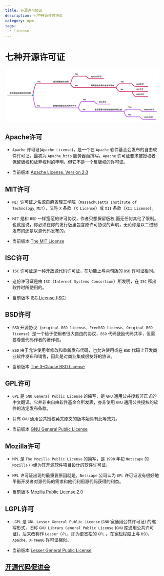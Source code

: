 ```yaml
---
title: 开源许可协议
description: 七中开源许可协议
category: npm
tags:
  - license
---
```


# 七种开源许可证

![npm_license_img.png](img/npm_license_img.png)

## Apache许可

- `Apache` 许可证(`Apache License`)，是一个在 `Apache` 软件基金会发布的自由软件许可证，最初为 `Apache
  http` 服务器而撰写。`Apache` 许可证要求被授权者保留版权和放弃权利的申明，但它不是一个反版权的许可证。

- 当前版本 [Apache License, Version 2.0](https://www.apache.org/licenses/LICENSE-2.0.html)

## MIT许可

- `MIT` 许可证之名源自麻省理工学院（`Massachusetts Institute of Technology`, `MIT`），又称 `X` 条款（`X License`）或 `X11` 条款（`X11
  License`）。

- `MIT` 是和 `BSD` 一样宽范的许可协议，作者只想保留版权,而无任何其他了限制。也就是说，你必须在你的发行版里包含原许可协议的声明，无论你是以二进制发布的还是以源代码发布的。

- 当前版本 [The MIT License](https://opensource.org/licenses/mit-license)

## ISC许可

- `ISC` 许可证是一种开放源代码许可证，在功能上与两句版的 `BSD` 许可证相同。

- 这份许可证是由 `ISC`（`Internet Systems Consortium`）所发明，在 `ISC` 释出软件时所使用的。

- 当前版本 [ISC License (ISC)](https://opensource.org/licenses/ISC)

## BSD许可

- `BSD` 开源协议（`original BSD license`、`FreeBSD license`、`Original BSD license`）是一个给于使用者很大自由的协议，`BSD`
  代码鼓励代码共享，但需要尊重代码作者的著作权。

- `BSD` 由于允许使用者修改和重新发布代码，也允许使用或在 `BSD` 代码上开发商业软件发布和销售，因此是对商业集成很友好的协议。

- 当前版本 [The 3-Clause BSD License](https://opensource.org/licenses/BSD-3-Clause)

## GPL许可

- `GPL` 是 `GNU General Public License` 的缩写，是 `GNU` 通用公共授权非正式的中文翻译。它并非由自由软件基金会所发表，亦非使用 `GNU` 通用公共授权的软件的法定发布条款。

- 只有 `GNU` 通用公共授权英文原文的版本始具有此等效力。

- 当前版本 [GNU General Public License](https://opensource.org/licenses/gpl-license)

## Mozilla许可

- `MPL` 是 `The Mozilla Public License` 的简写，是 `1998` 年初 `Netscape` 的 `Mozilla` 小组为其开源软件项目设计的软件许可证。

- `MPL` 许可证出现的最重要原因就是，`Netscape` 公司认为 `GPL` 许可证没有很好地平衡开发者对源代码的需求和他们利用源代码获得的利益。

- 当前版本 [Mozilla Public License 2.0](https://opensource.org/licenses/MPL-2.0)

## LGPL许可

- `LGPL` 是 `GNU Lesser General Public License` (`GNU` 宽通用公共许可证)
  的缩写形式，旧称 `GNU Library General Public License` (`GNU` 库通用公共许可证)，后来改称作 `Lesser GPL`，即为更宽松的 `GPL`
  ，在宽松程度上与 `BSD，Apache，XFree86` 许可证相似。

- 当前版本 [Lesser General Public License](https://opensource.org/licenses/lgpl-license)

## [开源代码促进会](https://opensource.org/) 
